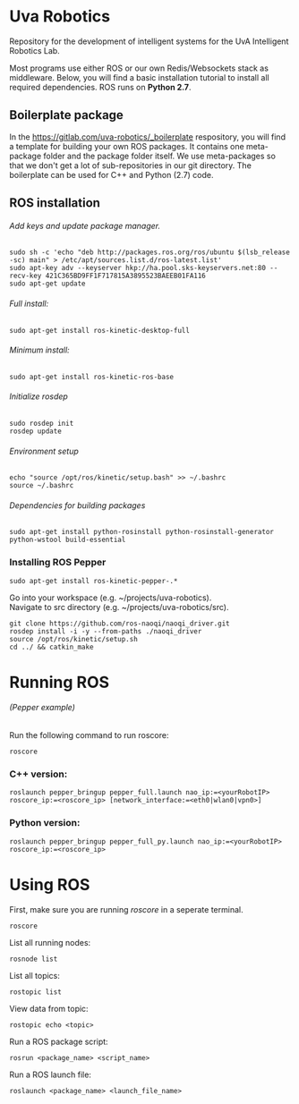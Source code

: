 # Uva Robotics
Repository for the development of intelligent systems for the UvA Intelligent Robotics Lab.</br>

Most programs use either ROS or our own Redis/Websockets stack as middleware. Below, you will find a basic installation tutorial to install all required dependencies. ROS runs on <b>Python 2.7</b>.



## Boilerplate package
In the https://gitlab.com/uva-robotics/_boilerplate respository, you will find a template for building your own ROS packages. It contains one meta-package folder and the package folder itself. We use meta-packages so that we don't get a lot of sub-repositories in our git directory. The boilerplate can be used for C++ and Python (2.7) code.


## ROS installation
###### Add keys and update package manager.
```
sudo sh -c 'echo "deb http://packages.ros.org/ros/ubuntu $(lsb_release -sc) main" > /etc/apt/sources.list.d/ros-latest.list'
sudo apt-key adv --keyserver hkp://ha.pool.sks-keyservers.net:80 --recv-key 421C365BD9FF1F717815A3895523BAEEB01FA116
sudo apt-get update
```
###### Full install:
```
sudo apt-get install ros-kinetic-desktop-full
```
###### Minimum install:
```
sudo apt-get install ros-kinetic-ros-base
```

###### Initialize rosdep
```
sudo rosdep init
rosdep update
```

###### Environment setup
```
echo "source /opt/ros/kinetic/setup.bash" >> ~/.bashrc
source ~/.bashrc
```

###### Dependencies for building packages
```
sudo apt-get install python-rosinstall python-rosinstall-generator python-wstool build-essential
```

### Installing ROS Pepper
```
sudo apt-get install ros-kinetic-pepper-.*
```

Go into your workspace (e.g. ~/projects/uva-robotics).</br>
Navigate to src directory (e.g. ~/projects/uva-robotics/src).

```
git clone https://github.com/ros-naoqi/naoqi_driver.git
rosdep install -i -y --from-paths ./naoqi_driver
source /opt/ros/kinetic/setup.sh
cd ../ && catkin_make
```

# Running ROS
###### (Pepper example)
Run the following command to run roscore:
```
roscore
```

### C++ version:
```
roslaunch pepper_bringup pepper_full.launch nao_ip:=<yourRobotIP> roscore_ip:=<roscore_ip> [network_interface:=<eth0|wlan0|vpn0>]
```

### Python version:
```
roslaunch pepper_bringup pepper_full_py.launch nao_ip:=<yourRobotIP> roscore_ip:=<roscore_ip>
```

# Using ROS
First, make sure you are running <i>roscore</i> in a seperate terminal.
```
roscore
```

List all running nodes:</br>
```
rosnode list
```

List all topics:</br>
```
rostopic list
```

View data from topic:</br>
```
rostopic echo <topic>
```

Run a ROS package script:
```
rosrun <package_name> <script_name>
```

Run a ROS launch file:
```
roslaunch <package_name> <launch_file_name>
```
